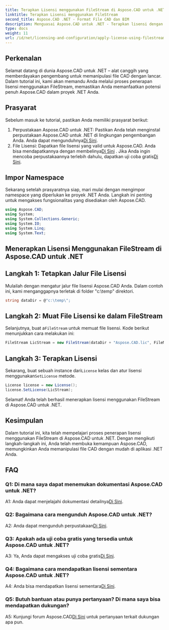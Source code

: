 ```yaml
---
title: Terapkan Lisensi menggunakan FileStream di Aspose.CAD untuk .NET
linktitle: Terapkan Lisensi menggunakan FileStream
second_title: Aspose.CAD .NET - Format File CAD dan BIM
description: Menguasai Aspose.CAD untuk .NET - Terapkan lisensi dengan lancar menggunakan FileStream. Jelajahi panduan langkah demi langkah dan buka potensinya. Unduh sekarang!
type: docs
weight: 11
url: /id/net/licensing-and-configuration/apply-license-using-filestream/
---
```

## Perkenalan

Selamat datang di dunia Aspose.CAD untuk .NET – alat canggih yang memberdayakan pengembang untuk memanipulasi file CAD dengan lancar. Dalam tutorial ini, kami akan memandu Anda melalui proses penerapan lisensi menggunakan FileStream, memastikan Anda memanfaatkan potensi penuh Aspose.CAD dalam proyek .NET Anda.

## Prasyarat

Sebelum masuk ke tutorial, pastikan Anda memiliki prasyarat berikut:
1.  Perpustakaan Aspose.CAD untuk .NET: Pastikan Anda telah menginstal perpustakaan Aspose.CAD untuk .NET di lingkungan pengembangan Anda. Anda dapat mengunduhnya[Di Sini](https://releases.aspose.com/cad/net/).
2.  File Lisensi: Dapatkan file lisensi yang valid untuk Aspose.CAD. Anda bisa mendapatkannya dengan membelinya[Di Sini](https://purchase.aspose.com/buy) . Jika Anda ingin mencoba perpustakaannya terlebih dahulu, dapatkan uji coba gratis[Di Sini](https://releases.aspose.com/).

## Impor Namespace

Sekarang setelah prasyaratnya siap, mari mulai dengan mengimpor namespace yang diperlukan ke proyek .NET Anda. Langkah ini penting untuk mengakses fungsionalitas yang disediakan oleh Aspose.CAD.
```csharp
using Aspose.CAD;
using System;
using System.Collections.Generic;
using System.IO;
using System.Linq;
using System.Text;
```

## Menerapkan Lisensi Menggunakan FileStream di Aspose.CAD untuk .NET

## Langkah 1: Tetapkan Jalur File Lisensi

Mulailah dengan mengatur jalur file lisensi Aspose.CAD Anda. Dalam contoh ini, kami menganggapnya terletak di folder "c:\temp\" direktori.
```csharp
string dataDir = @"c:\temp\";
```

## Langkah 2: Muat File Lisensi ke dalam FileStream

 Selanjutnya, buat a`FileStream` untuk memuat file lisensi. Kode berikut menunjukkan cara melakukan ini:
```csharp
FileStream LicStream = new FileStream(dataDir + "Aspose.CAD.lic", FileMode.Open);
```

## Langkah 3: Terapkan Lisensi

 Sekarang, buat sebuah instance dari`License` kelas dan atur lisensi menggunakan`SetLicense` metode.
```csharp
License license = new License();
license.SetLicense(LicStream);
```

Selamat! Anda telah berhasil menerapkan lisensi menggunakan FileStream di Aspose.CAD untuk .NET.

## Kesimpulan

Dalam tutorial ini, kita telah mempelajari proses penerapan lisensi menggunakan FileStream di Aspose.CAD untuk .NET. Dengan mengikuti langkah-langkah ini, Anda telah membuka kemampuan Aspose.CAD, memungkinkan Anda memanipulasi file CAD dengan mudah di aplikasi .NET Anda.

## FAQ

### Q1: Di mana saya dapat menemukan dokumentasi Aspose.CAD untuk .NET?

 A1: Anda dapat menjelajahi dokumentasi detailnya[Di Sini](https://reference.aspose.com/cad/net/).

### Q2: Bagaimana cara mengunduh Aspose.CAD untuk .NET?

 A2: Anda dapat mengunduh perpustakaan[Di Sini](https://releases.aspose.com/cad/net/).

### Q3: Apakah ada uji coba gratis yang tersedia untuk Aspose.CAD untuk .NET?

 A3: Ya, Anda dapat mengakses uji coba gratis[Di Sini](https://releases.aspose.com/).

### Q4: Bagaimana cara mendapatkan lisensi sementara Aspose.CAD untuk .NET?

 A4: Anda bisa mendapatkan lisensi sementara[Di Sini](https://purchase.aspose.com/temporary-license/).

### Q5: Butuh bantuan atau punya pertanyaan? Di mana saya bisa mendapatkan dukungan?

 A5: Kunjungi forum Aspose.CAD[Di Sini](https://forum.aspose.com/c/cad/19) untuk pertanyaan terkait dukungan apa pun.